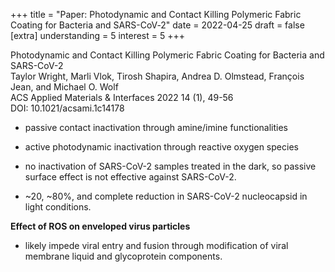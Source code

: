 +++
title = "Paper: Photodynamic and Contact Killing Polymeric Fabric Coating for Bacteria and SARS-CoV‑2"
date = 2022-04-25
draft = false
[extra]
understanding = 5
interest = 5
+++

Photodynamic and Contact Killing Polymeric Fabric Coating for Bacteria and SARS-CoV-2     
Taylor Wright, Marli Vlok, Tirosh Shapira, Andrea D. Olmstead, François Jean, and Michael O. Wolf   
ACS Applied Materials & Interfaces 2022 14 (1), 49-56     
DOI: 10.1021/acsami.1c14178

- passive contact inactivation through amine/imine functionalities
- active photodynamic inactivation through reactive oxygen species

- no inactivation of SARS-CoV-2 samples treated in the dark, so passive surface effect is not effective against SARS-CoV-2.
- ~20, ~80%, and complete reduction in SARS-CoV-2 nucleocapsid in light conditions.

**Effect of ROS on enveloped virus particles**
- likely impede viral entry and fusion through modification of viral membrane liquid and glycoprotein components.


